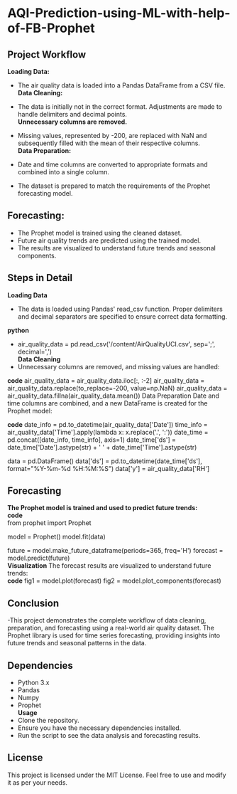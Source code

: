 # AQI-Prediction-using-ML-with-help-of-FB-Prophet
## Project Workflow
**Loading Data:**
<br>
- The air quality data is loaded into a Pandas DataFrame from a CSV file.<br>
**Data Cleaning:**

- The data is initially not in the correct format. Adjustments are made to handle delimiters and decimal points.<br>
**Unnecessary columns are removed.**
- Missing values, represented by -200, are replaced with NaN and subsequently filled with the mean of their respective columns.<br>
**Data Preparation:**

- Date and time columns are converted to appropriate formats and combined into a single column.
- The dataset is prepared to match the requirements of the Prophet forecasting model.
## Forecasting:
- The Prophet model is trained using the cleaned dataset.
- Future air quality trends are predicted using the trained model.
- The results are visualized to understand future trends and seasonal components.
## Steps in Detail
**Loading Data**
- The data is loaded using Pandas' read_csv function. Proper delimiters and decimal separators are specified to ensure correct data formatting.<br>

**python**
- air_quality_data = pd.read_csv('/content/AirQualityUCI.csv', sep=';', decimal=',')<br>
**Data Cleaning**
- Unnecessary columns are removed, and missing values are handled:<br>

 **code**
air_quality_data = air_quality_data.iloc[:, :-2]
air_quality_data = air_quality_data.replace(to_replace=-200, value=np.NaN)
air_quality_data = air_quality_data.fillna(air_quality_data.mean())
Data Preparation
Date and time columns are combined, and a new DataFrame is created for the Prophet model:<br>

 **code**
date_info = pd.to_datetime(air_quality_data['Date'])
time_info = air_quality_data['Time'].apply(lambda x: x.replace('.', ':'))
date_time = pd.concat([date_info, time_info], axis=1)
date_time['ds'] = date_time['Date'].astype(str) + ' ' + date_time['Time'].astype(str)

data = pd.DataFrame()
data['ds'] = pd.to_datetime(date_time['ds'], format="%Y-%m-%d %H:%M:%S")
data['y'] = air_quality_data['RH']<br>
## Forecasting
**The Prophet model is trained and used to predict future trends:** <br>
**code** <br>
from prophet import Prophet

model = Prophet()
model.fit(data)

future = model.make_future_dataframe(periods=365, freq='H')
forecast = model.predict(future) <br>
**Visualization**
The forecast results are visualized to understand future trends: <br>
**code**
fig1 = model.plot(forecast)
fig2 = model.plot_components(forecast) <br>
## Conclusion
-This project demonstrates the complete workflow of data cleaning, preparation, and forecasting using a real-world air quality dataset. The Prophet library is used for time series forecasting, providing insights into future trends and seasonal patterns in the data. <br>

## Dependencies
- Python 3.x
- Pandas
- Numpy
- Prophet <br>
**Usage**
- Clone the repository.
- Ensure you have the necessary dependencies installed.
- Run the script to see the data analysis and forecasting results. <br>
## License
This project is licensed under the MIT License. Feel free to use and modify it as per your needs.

